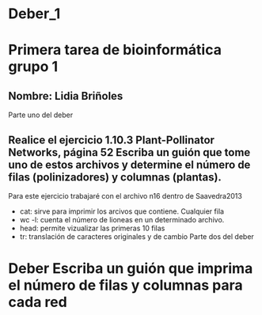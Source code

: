 # Deber_1
# Primera tarea de bioinformática grupo 1
## Nombre: Lidia Briñoles
Parte uno del deber
## Realice el ejercicio 1.10.3 Plant-Pollinator Networks, página 52 Escriba un guión que tome uno de estos archivos y determine el número de filas (polinizadores) y columnas (plantas). 
Para este ejercicio trabajaré con el archivo n16 dentro de Saavedra2013
- cat: sirve para imprimir los arcivos que contiene. Cualquier fila 
- wc -l: cuenta el número de lioneas en un determinado archivo. 
- head: permite vizualizar las primeras 10 filas 
- tr: translación de caracteres originales y de cambio
Parte dos del deber
# Deber Escriba un guión que imprima el número de filas y columnas para cada red 

